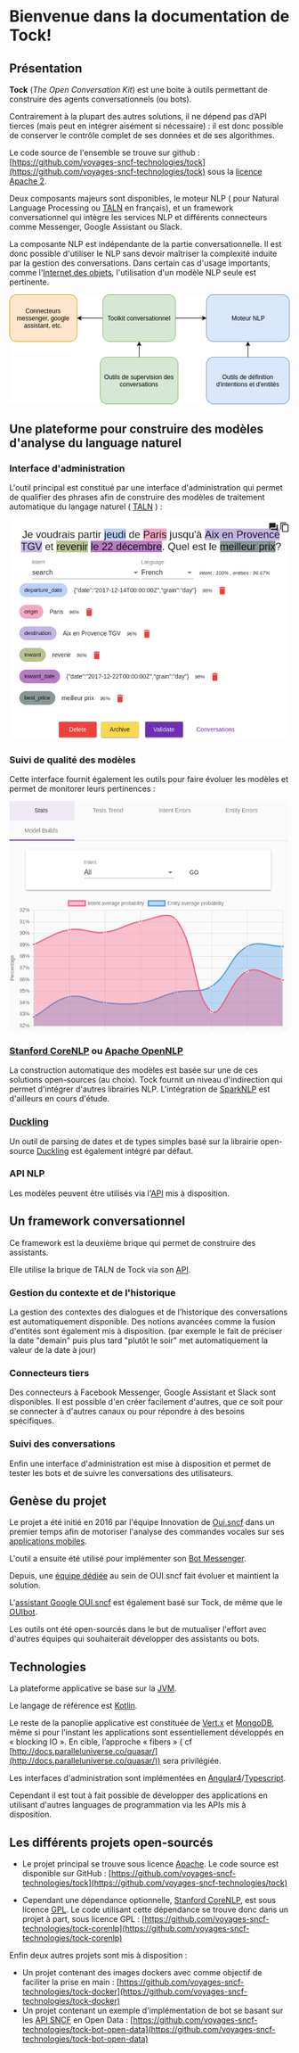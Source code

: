 # Bienvenue dans la documentation de Tock!

## Présentation

**Tock** (*The Open Conversation Kit*) est une boite à outils permettant de construire des agents conversationnels (ou bots). 

Contrairement à la plupart des autres solutions, il ne dépend pas d’API tierces (mais peut en intégrer aisément si nécessaire) : il est donc possible de conserver le contrôle complet de ses données et de ses algorithmes.

Le code source de l'ensemble se trouve sur github : [https://github.com/voyages-sncf-technologies/tock](https://github.com/voyages-sncf-technologies/tock) sous la [licence Apache 2](https://github.com/voyages-sncf-technologies/tock/blob/master/LICENSE). 

Deux composants majeurs sont disponibles, le moteur NLP ( pour Natural Language Processing ou [TALN](https://fr.wikipedia.org/wiki/Traitement_automatique_du_langage_naturel) en français),
 et un framework conversationnel qui intègre les services NLP et différents connecteurs comme Messenger, Google Assistant ou Slack. 
 
La composante NLP est indépendante de la partie conversationnelle. 
Il est donc possible d'utiliser le NLP sans devoir maîtriser la complexité induite par la gestion des conversations.
Dans certain cas d'usage importants, comme l'[Internet des objets](https://fr.wikipedia.org/wiki/Internet_des_objets), 
l'utilisation d'un modèle NLP seule est pertinente.

![schéma Tock](img/tock.png "Les différentes composantes de Tock")

## Une plateforme pour construire des modèles d'analyse du language naturel 

### Interface d'administration

L'outil principal est constitué par une interface d'administration qui permet de qualifier des 
phrases afin de construire des modèles de traitement automatique du langage naturel ( [TALN](https://fr.wikipedia.org/wiki/Traitement_automatique_du_langage_naturel) ) :

![Interface d'admin NLP - qualification de phrase](img/tock-nlp-admin.png "Exemple de qualification de phrase")

### Suivi de qualité des modèles

Cette interface fournit également les outils pour faire évoluer les modèles et permet de monitorer leurs pertinences :

![Interface d'admin NLP - QA](img/tock-nlp-admin-qa.png "Exemple de monitoring de pertinence")

### [Stanford CoreNLP](https://stanfordnlp.github.io/CoreNLP/) ou [Apache OpenNLP](https://opennlp.apache.org/)

La construction automatique des modèles est basée sur une de ces solutions open-sources (au choix). 
Tock fournit un niveau d'indirection qui permet d'intégrer d'autres librairies NLP. 
L'intégration de [SparkNLP](http://nlp.johnsnowlabs.com) est d'ailleurs en cours d'étude.

### [Duckling](https://github.com/facebook/duckling) 

Un outil de parsing de dates et de types simples basé sur la librairie open-source [Duckling](https://github.com/facebook/duckling) 
est également intégré par défaut.

### API NLP

Les modèles peuvent être utilisés via l'[API](../api/) mis à disposition.

## Un framework conversationnel 

Ce framework est la deuxième brique qui permet de construire des assistants.

Elle utilise la brique de TALN de Tock via son [API](../api/).

### Gestion du contexte et de l'historique 
La gestion des contextes des dialogues et de l’historique des conversations est automatiquement disponible. 
Des notions avancées comme la fusion d'entités sont également mis à disposition.
(par exemple le fait de préciser la date "demain" puis plus tard "plutôt le soir" met automatiquement la valeur de la date à jour)

### Connecteurs tiers
Des connecteurs à Facebook Messenger, Google Assistant et Slack sont disponibles. 
Il est possible d'en créer facilement d'autres, que ce soit pour se connecter à d'autres canaux ou pour répondre à des besoins spécifiques.

### Suivi des conversations
Enfin une interface d'administration est mise à disposition et permet de tester les bots et de suivre les conversations des utilisateurs. 

## Genèse du projet
                    
Le projet a été initié en 2016 par l'équipe Innovation de [Oui.sncf](https://www.oui.sncf/) 
dans un premier temps afin de motoriser l'analyse des commandes vocales sur ses [applications mobiles](https://www.oui.sncf/mobile).

L'outil a ensuite été utilisé pour implémenter son [Bot Messenger](https://www.messenger.com/t/oui.sncf).

Depuis, une [équipe dédiée](https://open.voyages-sncf.com/ouiwork/innovation/assistant-google-et-google-home-atelier-de-decouverte-test-et-discussions) au sein de OUI.sncf fait évoluer et maintient la solution.

L'[assistant Google OUI.sncf](https://assistant.google.com/services/a/id/164effe7c138100b/) est également basé sur Tock,
de même que le [OUIbot](https://www.oui.sncf/bot/).

Les outils ont été open-sourcés dans le but de mutualiser l'effort avec d'autres équipes
 qui souhaiterait développer des assistants ou bots. 

## Technologies

La plateforme applicative se base sur la [JVM](https://fr.wikipedia.org/wiki/Machine_virtuelle_Java).
 
Le langage de référence est [Kotlin](https://kotlinlang.org/).

Le reste de la panoplie applicative est constituée de [Vert.x](http://vertx.io/) et [MongoDB](https://www.mongodb.com ), même si pour l’instant les applications sont essentiellement développés en « blocking IO ». En cible, l’approche « fibers » ( cf [http://docs.paralleluniverse.co/quasar/](http://docs.paralleluniverse.co/quasar/)) sera privilégiée.

Les interfaces d'administration sont implémentées en [Angular4](https://angular.io/)/[Typescript](https://www.typescriptlang.org/).

Cependant il est tout à fait possible de développer des applications en utilisant d'autres languages de programmation via les APIs mis à disposition.

## Les différents projets open-sourcés

* Le projet principal se trouve sous licence [Apache](https://github.com/voyages-sncf-technologies/tock/blob/master/LICENSE). Le code source est disponible sur GitHub : [https://github.com/voyages-sncf-technologies/tock](https://github.com/voyages-sncf-technologies/tock)

* Cependant une dépendance optionnelle,  [Stanford CoreNLP](https://stanfordnlp.github.io/CoreNLP/), est sous licence [GPL](https://fr.wikipedia.org/wiki/Licence_publique_g%C3%A9n%C3%A9rale_GNU). 
 Le code utilisant cette dépendance se trouve donc dans un projet à part, sous licence GPL : [https://github.com/voyages-sncf-technologies/tock-corenlp](https://github.com/voyages-sncf-technologies/tock-corenlp)

Enfin deux autres projets sont mis à disposition : 
 
* Un projet contenant des images dockers avec comme objectif de faciliter la prise en main : [https://github.com/voyages-sncf-technologies/tock-docker](https://github.com/voyages-sncf-technologies/tock-docker)
* Un projet contenant un exemple d'implémentation de bot se basant sur les [API SNCF](https://www.digital.sncf.com/startup/api) en Open Data : [https://github.com/voyages-sncf-technologies/tock-bot-open-data](https://github.com/voyages-sncf-technologies/tock-bot-open-data) 

